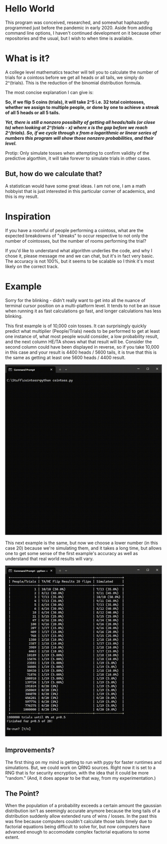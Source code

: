 # Hello World

This program was conceived, researched, and somewhat haphazardly programmed just before the pandemic in early 2020. Aside from adding command line options, I haven't continued development on it because other repositories and the usual, but I wish to when time is available.

# What is it?

A college level mathematics teacher will tell you to calculate the number of trials for a cointoss before we get all heads or all tails, we simply do 2^(trials). This is the reduction of the binomial distribution formula.

The most concise explanation I can give is:

**So, if we flip 5 coins (trials), it will take 2^5 i.e. 32 total cointosses, whether we assign to multiple people, or done by one to achieve a streak of all 5 heads or all 5 tails.**

***Yet, there is still a nonzero possibilty of getting all heads/tails (or close to) when looking at 2^(trials - x) where x is the gap before we reach 2^(trials). So, if we cycle through x from a logarithmic or linear series of numbers this program will show those nonzero probabilities, and their level.***

Protip: Only simulate tosses when attempting to confirm validity of the predictive algorthim, it will take forever to simulate trials in other cases.

## But, how do we calculate that?

A statistican would have some great ideas. I am not one, I am a math hobbyist that is just interested in this particular corner of academics, and this is my result. 

# Inspiration

If you have a roomful of people performing a cointoss, what are the expected breakdowns of "streaks" to occur respective to not only the number of cointosses, but the number of rooms performing the trial?

If you'd like to understand what algorithm underlies the code, and why I chose it, please message me and we can chat, but it's in fact very basic. The accuracy is not 100%, but it seems to be scalable so I think it's most likely on the correct track.

# Example

Sorry for the blinking - didn't really want to get into all the nuance of terminal cursor position on a multi-platform level. It tends to not be an issue when running it as fast calculations go fast, and longer calculations has less blinking.

This first example is of 10,000 coin tosses. It can surprisingly quickly predict what multiplier (People/Trials) needs to be performed to get at least one instance of, what most people would consider, a low probability result, and the next column HE/TA shows what that result will be. Consider the second column could have been displayed in reverse, so if you take 10,000 in this case and your result is 4400 heads / 5600 tails, it is true that this is the same as getting at least one 5600 heads / 4400 result.

![10000 coinflips](large_number.gif)

This next example is the same, but now we choose a lower number (in this case 20) because we're simulating them, and it takes a long time, but allows one to get some sense of the first example's accuracy as well as understand that real world results will vary.


![20 predicted and simulated coinflips](simulated.gif)

## Improvements?

The first thing on my mind is getting to run with pypy for faster runtimes and simulations. But, we could work on QRNG sources. Right now it is set to a RNG that is for security encryption, with the idea that it could be more "random." (And, it does appear to be that way, from my experimentation.)

## The Point?

When the population of a probability exceeds a certain amount the gaussian distribution isn't as seemingly accurate anymore because the long tails of a distribution suddenly allow extended runs of wins / losses. In the past this was fine because computers couldn't calculate those tails timely due to factorial equations being difficult to solve for, but now computers have advanced enough to accomodate complex factorial equations to some extent.
